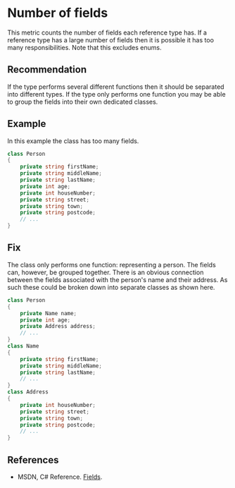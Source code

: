 # Number of fields
This metric counts the number of fields each reference type has. If a reference type has a large number of fields then it is possible it has too many responsibilities. Note that this excludes enums.


## Recommendation
If the type performs several different functions then it should be separated into different types. If the type only performs one function you may be able to group the fields into their own dedicated classes.


## Example
In this example the class has too many fields.


```csharp
class Person
{
    private string firstName;
    private string middleName;
    private string lastName;
    private int age;
    private int houseNumber;
    private string street;
    private string town;
    private string postcode;
    // ...
}

```

## Fix
The class only performs one function: representing a person. The fields can, however, be grouped together. There is an obvious connection between the fields associated with the person's name and their address. As such these could be broken down into separate classes as shown here.


```csharp
class Person
{
    private Name name;
    private int age;
    private Address address;
    // ...
}
class Name
{
    private string firstName;
    private string middleName;
    private string lastName;
    // ...
}
class Address
{
    private int houseNumber;
    private string street;
    private string town;
    private string postcode;
    // ...
}

```

## References
* MSDN, C\# Reference. [Fields](http://msdn.microsoft.com/en-us/library/ms173118.aspx).
